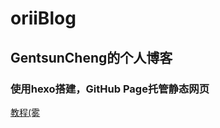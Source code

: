 # oriiBlog  
## GentsunCheng的个人博客  
### 使用hexo搭建，GitHub Page托管静态网页  
[教程(雾](https://blog.orii.xyz/2022/11/03/第一篇博客，hexo-GitHub搭建/)